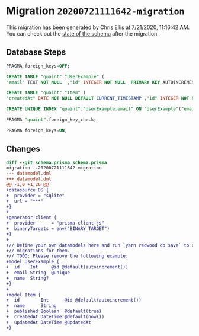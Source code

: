 # Migration `20200721111642-migration`

This migration has been generated by Chris Ellis at 7/21/2020, 11:16:42 AM.
You can check out the [state of the schema](./schema.prisma) after the migration.

## Database Steps

```sql
PRAGMA foreign_keys=OFF;

CREATE TABLE "quaint"."UserExample" (
"email" TEXT NOT NULL  ,"id" INTEGER NOT NULL  PRIMARY KEY AUTOINCREMENT,"name" TEXT   )

CREATE TABLE "quaint"."Item" (
"createdAt" DATE NOT NULL DEFAULT CURRENT_TIMESTAMP ,"id" INTEGER NOT NULL  PRIMARY KEY AUTOINCREMENT,"name" TEXT NOT NULL  ,"published" BOOLEAN NOT NULL DEFAULT true ,"updatedAt" DATE NOT NULL  )

CREATE UNIQUE INDEX "quaint"."UserExample.email" ON "UserExample"("email")

PRAGMA "quaint".foreign_key_check;

PRAGMA foreign_keys=ON;
```

## Changes

```diff
diff --git schema.prisma schema.prisma
migration ..20200721111642-migration
--- datamodel.dml
+++ datamodel.dml
@@ -1,0 +1,26 @@
+datasource DS {
+  provider = "sqlite"
+  url = "***"
+}
+
+generator client {
+  provider      = "prisma-client-js"
+  binaryTargets = env("BINARY_TARGET")
+}
+
+// Define your own datamodels here and run `yarn redwood db save` to create
+// migrations for them.
+// TODO: Please remove the following example:
+model UserExample {
+  id    Int     @id @default(autoincrement())
+  email String  @unique
+  name  String?
+}
+
+model Item {
+  id        Int      @id @default(autoincrement())
+  name      String
+  published Boolean  @default(true)
+  createdAt DateTime @default(now())
+  updatedAt DateTime @updatedAt
+}
```


